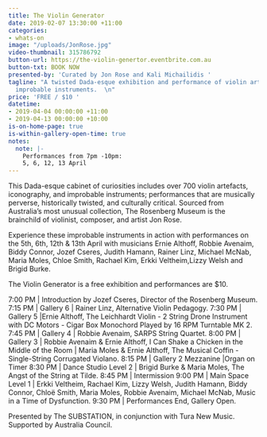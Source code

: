 ```yaml
---
title: The Violin Generator
date: 2019-02-07 13:30:00 +11:00
categories:
- whats-on
image: "/uploads/JonRose.jpg"
video-thumbnail: 315786792
button-url: https://the-violin-genertor.eventbrite.com.au
button-txt: BOOK NOW
presented-by: 'Curated by Jon Rose and Kali Michailidis '
tagline: "A twisted Dada-esque exhibition and performance of violin artefacts and
  improbable instruments.  \n"
price: 'FREE / $10 '
datetime:
- 2019-04-04 00:00:00 +11:00
- 2019-04-13 00:00:00 +10:00
is-on-home-page: true
is-within-gallery-open-time: true
notes:
  note: |-
    Performances from 7pm -10pm:
    5, 6, 12, 13 April
---
```


This Dada-esque cabinet of curiosities includes over 700 violin artefacts, iconography, and improbable instruments; performances that are musically perverse, historically twisted, and culturally critical. Sourced from Australia’s most unusual collection, The Rosenberg Museum is the brainchild of violinist, composer, and artist Jon Rose. 

Experience these improbable instruments in action with performances on the 5th, 6th, 12th & 13th April with musicians Ernie Althoff, Robbie Avenaim, Biddy Connor, Jozef Cseres, Judith Hamann, Rainer Linz, Michael McNab, Maria Moles, Chloe Smith, Rachael Kim, Erkki Veltheim,Lizzy Welsh and Brigid Burke. 

The Violin Generator is a free exhibition and performances are $10. 

7:00 PM | Introduction by Jozef Cseres, Director of the Rosenberg Museum. 
7:15 PM | Gallery 6 | Rainer Linz, Alternative Violin Pedagogy. 
7:30 PM | Gallery 5 |Ernie Althoff, The Leichhardt Violin - 2 String Drone Instrument with DC Motors - Cigar Box Monochord Played by 16 RPM Turntable MK 2. 
7:45 PM | Gallery 4 | Robbie Avenaim, SARPS String Quartet. 
8:00 PM | Gallery 3 | Robbie Avenaim & Ernie Althoff, I Can Shake a Chicken in the Middle of the Room | Maria Moles & Ernie Althoff, The Musical Coffin - Single-String Corrugated Violano. 
8:15 PM | Gallery 2 Mezzanine |Organ on Timer 
8:30 PM | Dance Studio Level 2 | Brigid Burke & Maria Moles, The Angst of the String at Tilde.
8:45 PM | Intermission
9:00 PM | Main Space Level 1 | Erkki Veltheim, Rachael Kim, Lizzy Welsh, Judith Hamann, Biddy Connor, Chloë Smith, Maria Moles, Robbie Avenaim, Michael McNab, Music in a Time of Dysfunction.
9:30 PM | Performances End, Gallery Open. 


Presented by The SUBSTATION, in conjunction with Tura New Music. Supported by Australia Council.